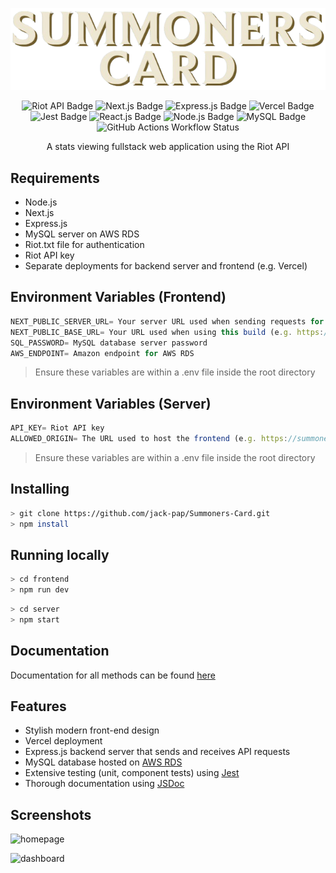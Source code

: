 
<p align="center">
   <img alt="logo" src="./logo.png">
</p>
 
<p align="center">
  
  <img src="https://img.shields.io/badge/Riot_API-%23EB0029?logo=riotgames" alt="Riot API Badge">
  <img src="https://img.shields.io/badge/Next.js-black?logo=nextdotjs" alt="Next.js Badge">
  <img src="https://img.shields.io/badge/Express.js-black?logo=express" alt="Express.js Badge">
  <img src="https://img.shields.io/badge/Vercel-black?logo=vercel" alt="Vercel Badge">
  <img src="https://img.shields.io/badge/Jest.js-%2366C026?logo=jest" alt="Jest Badge">
  <img src="https://img.shields.io/badge/React.js-gray?logo=react&logoColor=%2361DAFB" alt="React.js Badge">
  <img src="https://img.shields.io/badge/Node.js-gray?logo=nodedotjs&logoColor=%235FA04E" alt="Node.js Badge" style="display: inline-block;">
  <img src="https://img.shields.io/badge/MySQL-gray?logo=mysql&logoColor=orange" alt="MySQL Badge" style="display: inline-block;">
  <img src="https://img.shields.io/github/actions/workflow/status/jack-pap/Summoners-Card/node.js.yml?branch=main&logo=githubactions&logoColor=white" alt="GitHub Actions Workflow Status" style="display: inline-block;">
  
</p>

<p align="center">
  A stats viewing fullstack web application using the Riot API
</p>

## Requirements 

- Node.js
- Next.js
- Express.js
- MySQL server on AWS RDS
- Riot.txt file for authentication
- Riot API key
- Separate deployments for backend server and frontend (e.g. Vercel)

## Environment Variables (Frontend)
```js
NEXT_PUBLIC_SERVER_URL= Your server URL used when sending requests for data (e.g. https://summonerscardserver.com)
NEXT_PUBLIC_BASE_URL= Your URL used when using this build (e.g. https://summonerscard.com)
SQL_PASSWORD= MySQL database server password
AWS_ENDPOINT= Amazon endpoint for AWS RDS
```
>Ensure these variables are within a .env file inside the root directory

## Environment Variables (Server)
```js
API_KEY= Riot API key
ALLOWED_ORIGIN= The URL used to host the frontend (e.g. https://summonerscard.com)
```
>Ensure these variables are within a .env file inside the root directory
## Installing

```bash
> git clone https://github.com/jack-pap/Summoners-Card.git
> npm install 
```

## Running locally

```bash
> cd frontend
> npm run dev
```
```bash
> cd server
> npm start
```
## Documentation

Documentation for all methods can be found [here](https://jack-pap.github.io/Summoners-Card/index.html)

## Features

- Stylish modern front-end design
- Vercel deployment
- Express.js backend server that sends and receives API requests
- MySQL database hosted on [AWS RDS](https://aws.amazon.com/rds/)
- Extensive testing (unit, component tests) using [Jest](https://jestjs.io/)
- Thorough documentation using [JSDoc](https://jsdoc.app/)

## Screenshots
![homepage](https://github.com/user-attachments/assets/6191574a-2d2e-4fbe-955f-8b30944513d3)

![dashboard](https://github.com/user-attachments/assets/4f45a4f3-3993-4e60-ba3e-adeb72b28bfa)



